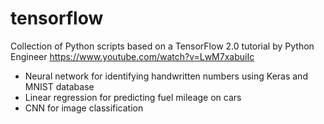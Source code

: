 # tensorflow
Collection of Python scripts based on a TensorFlow 2.0 tutorial by Python Engineer https://www.youtube.com/watch?v=LwM7xabuiIc
* Neural network for identifying handwritten numbers using Keras and MNIST database
* Linear regression for predicting fuel mileage on cars
* CNN for image classification
